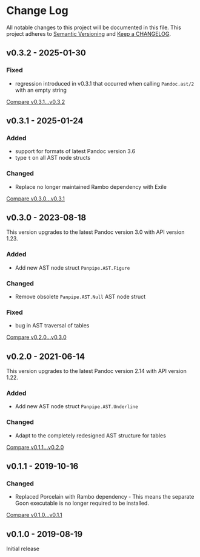 # Change Log

All notable changes to this project will be documented in this file.
This project adheres to [Semantic Versioning](http://semver.org/) and
[Keep a CHANGELOG](http://keepachangelog.com).


## v0.3.2 - 2025-01-30

### Fixed

- regression introduced in v0.3.1 that occurred when calling `Pandoc.ast/2` 
  with an empty string


[Compare v0.3.1...v0.3.2](https://github.com/marcelotto/panpipe/compare/v0.3.1...v0.3.2)



## v0.3.1 - 2025-01-24

### Added

- support for formats of latest Pandoc version 3.6
- type `t` on all AST node structs

### Changed

- Replace no longer maintained Rambo dependency with Exile


[Compare v0.3.0...v0.3.1](https://github.com/marcelotto/panpipe/compare/v0.3.0...v0.3.1)



## v0.3.0 - 2023-08-18

This version upgrades to the latest Pandoc version 3.0 with API version 1.23.

### Added

- Add new AST node struct `Panpipe.AST.Figure`

### Changed

- Remove obsolete `Panpipe.AST.Null` AST node struct

### Fixed

- bug in AST traversal of tables


[Compare v0.2.0...v0.3.0](https://github.com/marcelotto/panpipe/compare/v0.2.0...v0.3.0)



## v0.2.0 - 2021-06-14

This version upgrades to the latest Pandoc version 2.14 with API version 1.22.

### Added

- Add new AST node struct `Panpipe.AST.Underline`

### Changed

- Adapt to the completely redesigned AST structure for tables

[Compare v0.1.1...v0.2.0](https://github.com/marcelotto/panpipe/compare/v0.1.1...v0.2.0)



## v0.1.1 - 2019-10-16

### Changed

- Replaced Porcelain with Rambo dependency - This means the separate Goon 
  executable is no longer required to be installed.

[Compare v0.1.0...v0.1.1](https://github.com/marcelotto/panpipe/compare/v0.1.0...v0.1.1)



## v0.1.0 - 2019-08-19

Initial release
